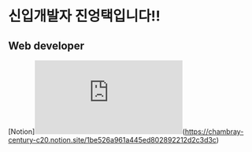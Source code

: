 # 신입개발자 진엉택입니다!!

## Web developer

[Notion]![image](https://nimage.g-enews.com/phpwas/restmb_allidxmake.php?idx=5&simg=2020062513163201438bf45d5d5ea18013416985.jpg)(https://chambray-century-c20.notion.site/1be526a961a445ed802892212d2c3d3c)

